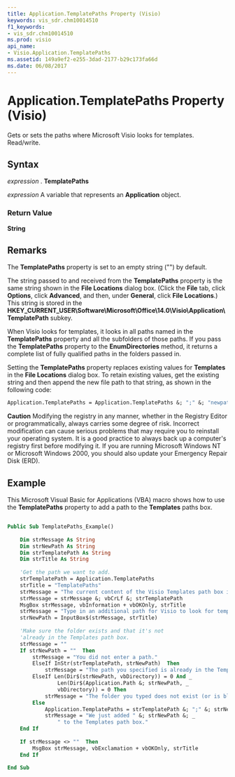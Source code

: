 ```yaml
---
title: Application.TemplatePaths Property (Visio)
keywords: vis_sdr.chm10014510
f1_keywords:
- vis_sdr.chm10014510
ms.prod: visio
api_name:
- Visio.Application.TemplatePaths
ms.assetid: 149a9ef2-e255-3dad-2177-b29c173fa66d
ms.date: 06/08/2017
---
```



# Application.TemplatePaths Property (Visio)

Gets or sets the paths where Microsoft Visio looks for templates. Read/write.


## Syntax

 _expression_ . **TemplatePaths**

 _expression_ A variable that represents an **Application** object.


### Return Value

 **String**


## Remarks

The  **TemplatePaths** property is set to an empty string ("") by default.

The string passed to and received from the  **TemplatePaths** property is the same string shown in the **File Locations** dialog box. (Click the **File** tab, click **Options**, click  **Advanced**, and then, under  **General**, click  **File Locations**.) This string is stored in the  **HKEY_CURRENT_USER\Software\Microsoft\Office\14.0\Visio\Application\TemplatePath** subkey.

When Visio looks for templates, it looks in all paths named in the  **TemplatePaths** property and all the subfolders of those paths. If you pass the **TemplatePaths** property to the **EnumDirectories** method, it returns a complete list of fully qualified paths in the folders passed in.

Setting the  **TemplatePaths** property replaces existing values for **Templates** in the **File Locations** dialog box. To retain existing values, get the existing string and then append the new file path to that string, as shown in the following code:




```vb
Application.TemplatePaths = Application.TemplatePaths &; ";" &; "newpath ".
```


 **Caution**  Modifying the registry in any manner, whether in the Registry Editor or programmatically, always carries some degree of risk. Incorrect modification can cause serious problems that may require you to reinstall your operating system. It is a good practice to always back up a computer's registry first before modifying it. If you are running Microsoft Windows NT or Microsoft Windows 2000, you should also update your Emergency Repair Disk (ERD). 


## Example

This Microsoft Visual Basic for Applications (VBA) macro shows how to use the  **TemplatePaths** property to add a path to the **Templates** paths box.


```vb
 
Public Sub TemplatePaths_Example()  
 
    Dim strMessage As String 
    Dim strNewPath As String 
    Dim strTemplatePath As String 
    Dim strTitle As String 
     
    'Get the path we want to add.  
    strTemplatePath = Application.TemplatePaths  
    strTitle = "TemplatePaths"  
    strMessage = "The current content of the Visio Templates path box is:"  
    strMessage = strMessage &; vbCrLf &; strTemplatePath  
    MsgBox strMessage, vbInformation + vbOKOnly, strTitle  
    strMessage = "Type in an additional path for Visio to look for templates. "  
    strNewPath = InputBox$(strMessage, strTitle)  
 
    'Make sure the folder exists and that it's not 
    'already in the Templates path box.  
    strMessage = ""  
    If strNewPath = ""  Then 
        strMessage = "You did not enter a path." 
        ElseIf InStr(strTemplatePath, strNewPath)  Then 
            strMessage = "The path you specified is already in the Templates path box."  
        ElseIf Len(Dir$(strNewPath, vbDirectory)) = 0 And _  
                Len(Dir$(Application.Path &; strNewPath, _  
                vbDirectory)) = 0 Then 
            strMessage = "The folder you typed does not exist (or is blank)."  
        Else 
            Application.TemplatePaths = strTemplatePath &; ";" &; strNewPath  
            strMessage = "We just added " &; strNewPath &; _  
                " to the Templates path box."  
    End If 
   
    If strMessage <> ""  Then 
        MsgBox strMessage, vbExclamation + vbOKOnly, strTitle  
    End If  
  
End Sub
```


